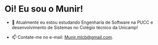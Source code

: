 # Oi! Eu sou o Munir!
- 🌱 Atualmente eu estou estudando Engenharia de Software na PUCC e desenvolvimento de Sistemas no Colégio técnico da Unicamp!
- 📫 Contate-me no e-mail: Munir.mlcb@gmail.com.
    
      
  </div>
    <!--
